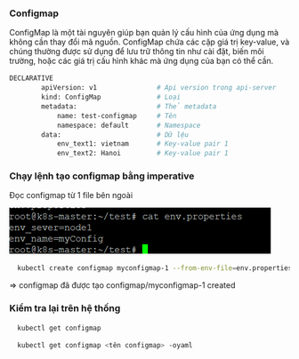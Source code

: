 ### Configmap

ConfigMap là một tài nguyên giúp bạn quản lý cấu hình của ứng dụng mà không cần thay đổi mã nguồn. ConfigMap chứa các cặp giá trị key-value, và chúng thường được sử dụng để lưu trữ thông tin như cài đặt, biến môi trường, hoặc các giá trị cấu hình khác mà ứng dụng của bạn có thể cần.

```bash
DECLARATIVE
        apiVersion: v1               # Api version trong api-server
        kind: ConfigMap              # Loại
        metadata:                    # Thẻ metadata
            name: test-configmap     # Tên
            namespace: default       # Namespace
        data:                        # Dữ lệu
            env_text1: vietnam       # Key-value pair 1
            env_text2: Hanoi         # Key-value pair 1
```
### Chạy lệnh tạo configmap bằng imperative
Đọc configmap từ 1 file bên ngoài

![Alt text](/image/image-1.png)
```bash
  kubectl create configmap myconfigmap-1 --from-env-file=env.properties
```

=> configmap đã được tạo configmap/myconfigmap-1 created

### Kiểm tra lại trên hệ thống

```bash
  kubectl get configmap
```

```bash
  kubectl get configmap <tên configmap> -oyaml
```
